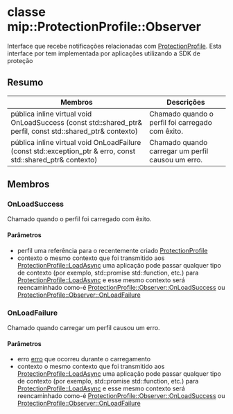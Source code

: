 # <a name="class-mipprotectionprofileobserver"></a>classe mip::ProtectionProfile::Observer 
Interface que recebe notificações relacionadas com [ProtectionProfile](#classmip_1_1_protection_profile).
Esta interface por tem implementada por aplicações utilizando a SDK de proteção
  
## <a name="summary"></a>Resumo
 Membros                        | Descrições                                
--------------------------------|---------------------------------------------
pública inline virtual void OnLoadSuccess (const std::shared_ptr<ProtectionProfile>& perfil, const std::shared_ptr<void>& contexto)  |  Chamado quando o perfil foi carregado com êxito.
pública inline virtual void OnLoadFailure (const std::exception_ptr & erro, const std::shared_ptr<void>& contexto)  |  Chamado quando carregar um perfil causou um erro.
  
## <a name="members"></a>Membros
  
### <a name="onloadsuccess"></a>OnLoadSuccess
Chamado quando o perfil foi carregado com êxito.
  
#### <a name="parameters"></a>Parâmetros
* perfil uma referência para o recentemente criado [ProtectionProfile](#classmip_1_1_protection_profile)
* contexto o mesmo contexto que foi transmitido aos [ProtectionProfile::LoadAsync](#classmip_1_1_protection_profile_1aeb141706dc10935931841fdb82d11031) uma aplicação pode passar qualquer tipo de contexto (por exemplo, std::promise std::function, etc.) para [ProtectionProfile::LoadAsync](#classmip_1_1_protection_profile_1aeb141706dc10935931841fdb82d11031) e esse mesmo contexto será reencaminhado como-é [ProtectionProfile::Observer::OnLoadSuccess](#classmip_1_1_protection_profile_1_1_observer_1a31e73965ffb0bd152b3954b013faa773) ou [ProtectionProfile::Observer::OnLoadFailure](#classmip_1_1_protection_profile_1_1_observer_1acdad73bb6a2dcc93295e0e16e422f291)
  
### <a name="onloadfailure"></a>OnLoadFailure
Chamado quando carregar um perfil causou um erro.
  
#### <a name="parameters"></a>Parâmetros
* erro [erro](#classmip_1_1_error) que ocorreu durante o carregamento 
* contexto o mesmo contexto que foi transmitido aos [ProtectionProfile::LoadAsync](#classmip_1_1_protection_profile_1aeb141706dc10935931841fdb82d11031) uma aplicação pode passar qualquer tipo de contexto (por exemplo, std::promise std::function, etc.) para [ProtectionProfile::LoadAsync](#classmip_1_1_protection_profile_1aeb141706dc10935931841fdb82d11031) e esse mesmo contexto será reencaminhado como-é [ProtectionProfile::Observer::OnLoadSuccess](#classmip_1_1_protection_profile_1_1_observer_1a31e73965ffb0bd152b3954b013faa773) ou [ProtectionProfile::Observer::OnLoadFailure](#classmip_1_1_protection_profile_1_1_observer_1acdad73bb6a2dcc93295e0e16e422f291)